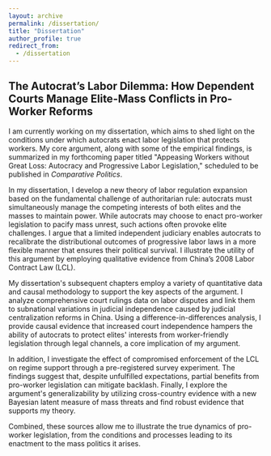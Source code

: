 ```yaml
---
layout: archive
permalink: /dissertation/
title: "Dissertation"
author_profile: true
redirect_from:
  - /dissertation
---
```



## The Autocrat’s Labor Dilemma: How Dependent Courts Manage Elite-Mass Conflicts in Pro-Worker Reforms

I am currently working on my dissertation, which aims to shed light on the conditions under which autocrats enact labor legislation that protects workers. My core argument, along with some of the empirical findings, is summarized in my forthcoming paper titled "Appeasing Workers without Great Loss: Autocracy and Progressive Labor Legislation," scheduled to be published in _Comparative Politics_.

In my dissertation, I develop a new theory of labor regulation expansion based on the fundamental challenge of authoritarian rule: autocrats must simultaneously manage the competing interests of both elites and the masses to maintain power. While autocrats may choose to enact pro-worker legislation to pacify mass unrest, such actions often provoke elite challenges. I argue that a limited independent judiciary enables autocrats to recalibrate the distributional outcomes of progressive labor laws in a more flexible manner that ensures their political survival. I illustrate the utility of this argument by employing qualitative evidence from China’s 2008 Labor Contract Law (LCL).

My dissertation's subsequent chapters employ a variety of quantitative data and causal methodology to support the key aspects of the argument. I analyze comprehensive court rulings data on labor disputes and link them to subnational variations in judicial independence caused by judicial centralization reforms in China. Using a difference-in-differences analysis, I provide causal evidence that increased court independence hampers the ability of autocrats to protect elites' interests from worker-friendly legislation through legal channels, a core implication of my argument.

In addition, I investigate the effect of compromised enforcement of the LCL on regime support through a pre-registered survey experiment. The findings suggest that, despite unfulfilled expectations, partial benefits from pro-worker legislation can mitigate backlash. Finally, I explore the argument's generalizability by utilizing cross-country evidence with a new Bayesian latent measure of mass threats and find robust evidence that supports my theory.

Combined, these sources allow me to illustrate the true dynamics of pro-worker legislation, from the conditions and processes leading to its enactment to the mass politics it arises.

